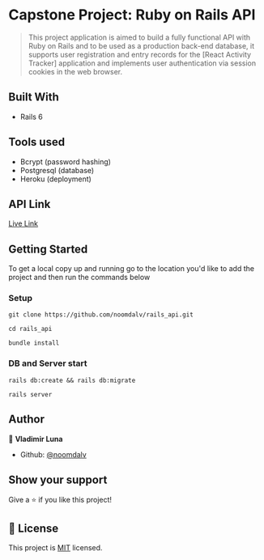 # Capstone Project: Ruby on Rails API

> This project application is aimed to build a fully functional API with Ruby on Rails and to be used as a production back-end database, it supports user registration and entry records for the [React Activity Tracker] application and implements user authentication via session cookies in the web browser.

## Built With

- Rails 6

## Tools used

- Bcrypt (password hashing)
- Postgresql (database)
- Heroku (deployment)


## API Link

[Live Link](https://activitytrackerapi.herokuapp.com/)


## Getting Started

To get a local copy up and running go to the location you'd like to add the project and then run the commands below

### Setup

```console
git clone https://github.com/noomdalv/rails_api.git
```

```console
cd rails_api
```

```console
bundle install
```

### DB and Server start

```console
rails db:create && rails db:migrate
```

```console
rails server
```

## Author

👤 **Vladimir Luna**

- Github: [@noomdalv](https://github.com/noomdalv)

## Show your support

Give a ⭐️ if you like this project!


## 📝 License

This project is [MIT](https://opensource.org/licenses/MIT) licensed.
​
